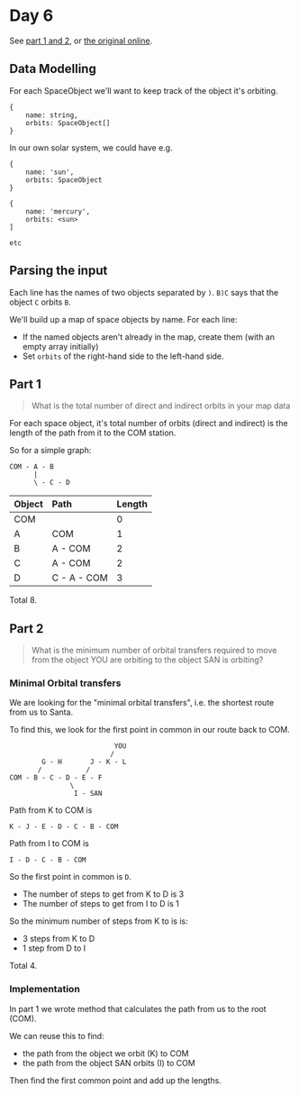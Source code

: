 # Day 6

See [part 1 and 2](problem.md), or [the original online](https://adventofcode.com/2019/day/6/).

## Data Modelling

For each SpaceObject we'll want to keep track of the object it's orbiting.

```
{
    name: string,
    orbits: SpaceObject[]
}

```

In our own solar system, we could have e.g.

```
{
    name: 'sun',
    orbits: SpaceObject
}

{
    name: 'mercury',
    orbits: <sun>
]

etc
```

## Parsing the input

Each line has the names of two objects separated by `)`.
`B)C` says that the object `C` orbits `B`.

We'll build up a map of space objects by name. For each line:
- If the named objects aren't already in the map, create them (with an empty array initially)
- Set `orbits` of the right-hand side to the left-hand side.

## Part 1

> What is the total number of direct and indirect orbits in your map data

For each space object, it's total number of orbits (direct and indirect) is the
length of the path from it to the COM station.

So for a simple graph:
```
COM - A - B
      |
      \ - C - D
```

| Object | Path | Length |
|:-------|:-----|:-------|
| COM |  | 0 |
| A | COM | 1 |
| B | A - COM | 2 |
| C | A - COM | 2 |
| D | C - A - COM | 3 |

Total 8.

## Part 2

>What is the minimum number of orbital transfers required to move from the object
> YOU are orbiting to the object SAN is orbiting? 

### Minimal Orbital transfers

We are looking for the "minimal orbital transfers", i.e. the shortest route from us to Santa.

To find this, we look for the first point in common in our route back to COM.

```
                          YOU
                         /
        G - H       J - K - L
       /           /
COM - B - C - D - E - F
               \
                I - SAN
```

Path from K to COM is

```
K - J - E - D - C - B - COM
```

Path from I to COM is

```
I - D - C - B - COM
```

So the first point in common is `D`.

- The number of steps to get from K to D is 3
- The number of steps to get from I to D is 1

So the minimum number of steps from K to is is:

- 3 steps from K to D
- 1 step from D to I

Total 4.

### Implementation


In part 1 we wrote method that calculates the path from us to the root (COM).

We can reuse this to find:
- the path from the object we orbit (K) to COM
- the path from the object SAN orbits (I) to COM

Then find the first common point and add up the lengths.
